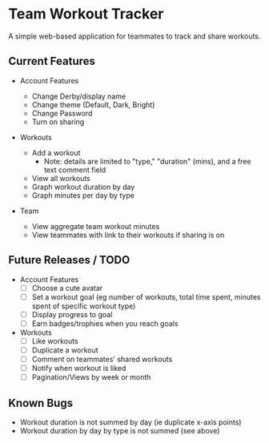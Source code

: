 # Team Workout Tracker
A simple web-based application for teammates to track and share workouts.

## Current Features
* Account Features
  * Change Derby/display name
  * Change theme (Default, Dark, Bright)
  * Change Password
  * Turn on sharing

* Workouts
  * Add a workout
    * Note: details are limited to "type," "duration" (mins), and a free text comment field
  * View all workouts
  * Graph workout duration by day
  * Graph minutes per day by type

* Team
  * View aggregate team workout minutes
  * View teammates with link to their workouts if sharing is on

## Future Releases / TODO

* Account Features
  * [ ] Choose a cute avatar
  * [ ] Set a workout goal (eg number of workouts, total time spent, minutes spent of specific workout type)
  * [ ] Display progress to goal
  * [ ] Earn badges/trophies when you reach goals

* Workouts
  * [ ] Like workouts
  * [ ] Duplicate a workout
  * [ ] Comment on teammates' shared workouts
  * [ ] Notify when workout is liked
  * [ ] Pagination/Views by week or month

## Known Bugs
* Workout duration is not summed by day (ie duplicate x-axis points)
* Workout duration by day by type is not summed (see above)

